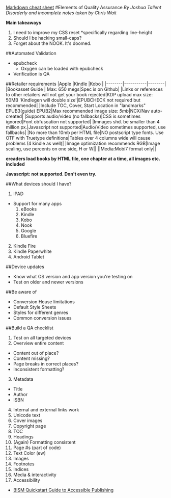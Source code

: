 
[Markdown cheat sheet](https://github.com/adam-p/markdown-here/wiki/Markdown-Cheatsheet)
#Elements of Quality Assurance 
_By Joshua Tallent_
*Disorderly and incomplete notes taken by Chris Wait*

__Main takeaways__
1. I need to improve my CSS reset
  *specifically regarding line-height
2. Should I be hacking small-caps?
3. Forget about the NOOK. It's doomed. 

##Automated Validation
* epubcheck
  * Oxygen can be loaded with epubcheck
* Verification is QA

##Retailer requirements
|Apple     |Kindle     |Kobo     |
|--------|-----------|--------|
|Bookasset Guide | Max: 650 megs|Spec is on Github|
|Links or references to other retailers will not get your book rejected|KDP upload max size: 50MB 'Kindlegen will double size'|EPUBCHECK not required but recommended|
|Include TOC, Cover, Start Location in "landmarks" EPUB3(guide) EPUB2|Max recommended image size: *5mb*|NCX/Nav auto-created|
|Supports audio/video (no fallbacks)|CSS is sometimes ignored|Font obfuscation not supported|
|Imnages shd. be smaller than 4 million px.|Javascript not supported|Audio/Video sometimes supported, use fallbacks|
|No more than 10mb per HTML file|NO postscript type fonts. Use OTF with Truetype definitions|Tables over 4 columns wide will cause problems (4 kindle as well)|
|Image optimization recommends RGB|Image scaling, use percents on one side, H or W||
||Media:Mobi7 format only||

__ereaders load books by HTML file, one chapter at a time, all images etc. included__

__Javascript: not supported. Don't even try.__

##What devices should I have?

1. IPAD
  * Support for many apps
    1. eBooks
    2. Kindle
    3. Kobo
    4. Nook
    5. Google
    6. Bluefire
2. Kindle Fire
3. Kindle Paperwhite
4. Android Tablet

##Device updates
  * Know what OS version and app version you're testing on
  * Test on older and newer versions

##Be aware of
* Conversion House limitations
* Default Style Sheets
* Styles for different genres
* Common conversion issues

##Build a QA checklist
1. Test on all targeted devices
2. Overview entire content
  * Content out of place?
  * Content missing?
  * Page breaks in correct places?
  * Inconsistent formatting?
 3. Metadata
   * Title
   * Author
   * ISBN
 4. Internal and external links work
 5. Unicode text
 6. Cover images
 7. Copyright page
 8. TOC
 9. Headings
 10. (Again) Formatting consistent
 11. Page #s (part of code)
 12. Text Color (ew)
 13. Images
 14. Footnotes
 15. Indices 
 16. Media & interactivity
 17. Accessibility
   * [BISM Quickstart Guide to Accessible Publishing](https://www.bisg.org/publications/bisg-quick-start-guide-accessible-publishing)

